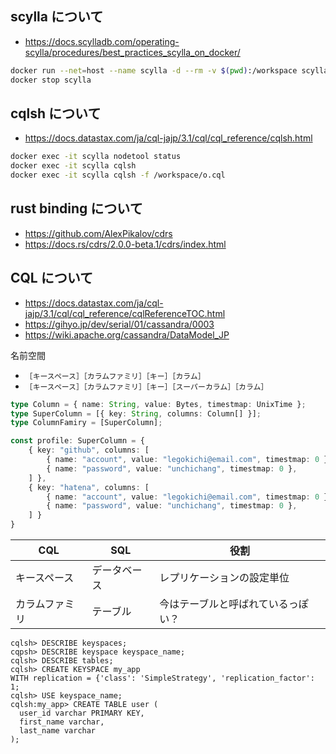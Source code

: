 ## scylla について

* https://docs.scylladb.com/operating-scylla/procedures/best_practices_scylla_on_docker/

```bash
docker run --net=host --name scylla -d --rm -v $(pwd):/workspace scylladb/scylla
docker stop scylla
```

## cqlsh について

* https://docs.datastax.com/ja/cql-jajp/3.1/cql/cql_reference/cqlsh.html

```bash
docker exec -it scylla nodetool status
docker exec -it scylla cqlsh
docker exec -it scylla cqlsh -f /workspace/o.cql
```

## rust binding について

* https://github.com/AlexPikalov/cdrs
* https://docs.rs/cdrs/2.0.0-beta.1/cdrs/index.html



## CQL について
* https://docs.datastax.com/ja/cql-jajp/3.1/cql/cql_reference/cqlReferenceTOC.html
* https://gihyo.jp/dev/serial/01/cassandra/0003
* https://wiki.apache.org/cassandra/DataModel_JP

名前空間

* `［キースペース］［カラムファミリ］［キー］［カラム］`
* `［キースペース］［カラムファミリ］［キー］［スーパーカラム］［カラム］`

```ts
type Column = { name: String, value: Bytes, timestmap: UnixTime };
type SuperColumn = [{ key: String, columns: Column[] }];
type ColumnFamiry = [SuperColumn];

const profile: SuperColumn = {
    { key: "github", columns: [
        { name: "account", value: "legokichi@email.com", timestmap: 0 },
        { name: "password", value: "unchichang", timestmap: 0 },
    ] },
    { key: "hatena", columns: [
        { name: "account", value: "legokichi@email.com", timestmap: 0 },
        { name: "password", value: "unchichang", timestmap: 0 },
    ] }
}
```


CQL|SQL|役割
-------|----------|-----------
キースペース|データベース|レプリケーションの設定単位
カラムファミリ|テーブル|今はテーブルと呼ばれているっぽい？

```console
cqlsh> DESCRIBE keyspaces;
cqpsh> DESCRIBE keyspace keyspace_name;
cqlsh> DESCRIBE tables;
cqlsh> CREATE KEYSPACE my_app
WITH replication = {'class': 'SimpleStrategy', 'replication_factor': 1;
cqlsh> USE keyspace_name;
cqlsh:my_app> CREATE TABLE user (
  user_id varchar PRIMARY KEY,
  first_name varchar,
  last_name varchar
);

```
